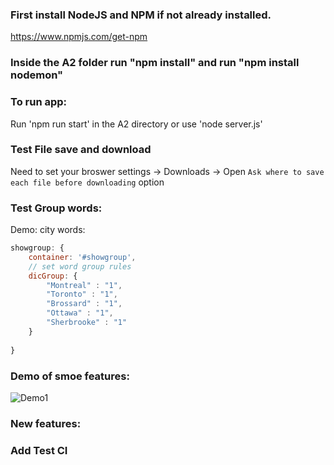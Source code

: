 ### First install NodeJS and NPM if not already installed.
https://www.npmjs.com/get-npm

### Inside the A2 folder run "npm install" and run "npm install nodemon"

### To run app:
Run 'npm run start' in the A2 directory
or use 'node server.js'

### Test File save and download
Need to set your broswer settings -> Downloads -> Open `Ask where to save each file before downloading` option

### Test Group words:
Demo: city words:
```javascript
showgroup: {
    container: '#showgroup',
    // set word group rules
    dicGroup: {
        "Montreal" : "1",
        "Toronto" : "1",
        "Brossard" : "1",
        "Ottawa" : "1",
        "Sherbrooke" : "1"
    }
                    
}
````

### Demo of smoe features:
![Demo1](https://cdn.jsdelivr.net/gh/bestbonbai/bai_cdn@master/img/soen/demo3.gif)

### New features:

### Add Test CI